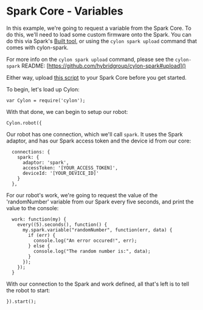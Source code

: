 # Spark Core - Variables

In this example, we're going to request a variable from the Spark Core. To do
this, we'll need to load some custom firmware onto the Spark. You can do this
via Spark's [Built tool](https://spark.io/build), or using the `cylon spark
upload` command that comes with cylon-spark.

For more info on the `cylon spark upload` command, please see the `cylon-spark`
README: [https://github.com/hybridgroup/cylon-spark#upload]()

Either way, upload [this script][script] to your Spark Core before you get
started.

[script]: https://github.com/hybridgroup/cylon-spark/blob/master/examples/variables/variables.cpp

To begin, let's load up Cylon:

    var Cylon = require('cylon');

With that done, we can begin to setup our robot:

    Cylon.robot({

Our robot has one connection, which we'll call `spark`. It uses the Spark
adaptor, and has our Spark access token and the device id from our core:

      connections: {
        spark: {
          adaptor: 'spark',
          accessToken: '[YOUR_ACCESS_TOKEN]',
          deviceId: '[YOUR_DEVICE_ID]'
        }
      },

For our robot's work, we're going to request the value of the 'randomNumber'
variable from our Spark every five seconds, and print the value to the console:

      work: function(my) {
        every((5).seconds(), function() {
          my.spark.variable("randomNumber", function(err, data) {
            if (err) {
              console.log("An error occured!", err);
            } else {
              console.log("The random number is:", data);
            }
          });
        });
      }

With our connection to the Spark and work defined, all that's left is to tell
the robot to start:

    }).start();
